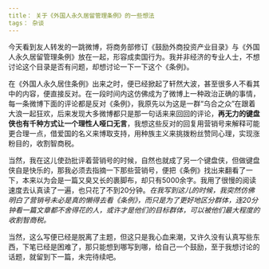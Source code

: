 ```yaml
---
title： 关于《外国人永久居留管理条例》的一些想法
tags： 杂谈
---
```


今天看到友人转发的一跳微博，将商务部修订《鼓励外商投资产业目录》与《外国人永久居留管理条例》放在一起，形容成卖国行为。我并非经济的专业人士，不想讨论这个目录是否有问题，却想讨论一下一下这个《条例》。

在《外国人永久居住条例》出来之时，便已经掀起了轩然大波，甚至很多人不看其中的内容，便直接反对。在一段时间内这仿佛成为了微博上一种政治正确的事情，每一条微博下面的评论都是反对《条例》，我原先以为这是一群“乌合之众”在跟着大浪一起狂欢，后来发现大多微博都只是那一句话来来回回的评论，**再无力的键盘侠也有千种方式让一个理性人哑口无言**，我想这些反对的回复用营销号来解释可能更合理一点，借爱国的名义来博取支持，用种族主义来挑拨粉丝赞同心理，实现涨粉目的，收割智商税。

当然，我在这儿使劲批评着营销号的时候，自然也就成了另一个键盘侠，但做键盘侠自是快乐的，那我必须去指摘一下那些营销号，便把《条例》找出来翻看了一下，本来以为会是一篇又臭又长的裹脚布，却只有5000余字。我用了很慢的阅读速度去认真读了一遍，也只花了不到20分钟。*在我写到这儿的时候，我突然仿佛明白了营销号未必是真的懒得去看《条例》，而只是为了更好地区分群体，连20分钟看一篇文章都不舍得花的人，或许才是他们的目标群体，可以被他们最大程度的收割智商税。*

当然，这么写便已经是脱离了主题，但这只是我心血来潮，又许久没有认真写些东西，下笔已经是困难了，那只能想到哪写到哪，给自己一个鼓励，至于我想讨论的话题，就留到下一篇，未完待续吧。



